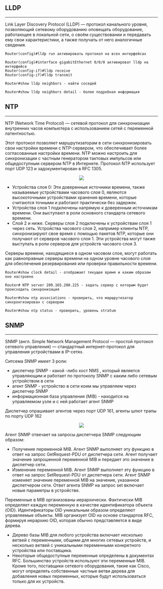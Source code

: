 ## LLDP
_ _ _

Link Layer Discovery Protocol (LLDP) — протокол канального уровня, позволяющий сетевому оборудованию оповещать оборудование, работающее в локальной сети, о своём существовании и передавать ему свои характеристики, а также получать от него аналогичные сведения.
```
Router(config)#lldp run активировать протокол на всех интерфейсах
```
```
Router(config)#interface gigabitEthernet 0/0/0 активироват lldp на интерфейсе
Router(config-if)#lldp receive 
Router(config-if)#lldp transmit 
```
```
Router#show lldp neighbors - найти соседей
```
```
Router#show lldp neighbors detail - более подробная информация
```
## NTP
_ _ _
NTP (Network Time Protocol) — сетевой протокол для синхронизации внутренних часов компьютера с использованием сетей с переменной латентностью.
  
Этот протокол позволяет маршрутизаторам в сети синхронизировать свои настройки времени с NTP-сервером, что обеспечивает более согласованные настройки времени. NTP можно настроить для синхронизации с частным генератором тактовых импульсов или общедоступным сервером NTP в Интернете. Протокол NTP использует порт UDP 123 и задокументирован в RFC 1305.
  
<p align="center">
<image src="https://github.com/LLlMEJIb87/OTUS-learning/blob/master/21.%20LLDP%2CNTP%2CSNMP/NTP.PNG">
</p>
  
- Устройства слоя 0: Эти доверенные источники времени, также называемые
устройствами часового слоя 0, являются высокоточными устройствами хранения
времени, которые считаются точными и работают практически без задержек.
- Устройства слоя 1 подключены напрямую к доверенным источникам времени.
Они выступают в роли основного стандарта сетевого времени.
- Слой 2 и ниже. Серверы слоя 2 подключены к устройствам слоя 1 через сеть.
Устройства часового слоя 2, например клиенты NTP, синхронизируют свое время
с помощью пакетов NTP, которые они получают от серверов часового слоя 1.
Эти устройства могут также выступать в роли серверов для устройств часового
слоя 3.
  

Серверы времени, находящиеся в одном часовом слое, могут работать как
равноправные серверы времени на одном уровне часового слоя для обеспечения
резервирования или проверки правильности времени.
  
```
Router#show clock detail - отображает текущее время и каким образом оно настроено
```
```
Router# NTP server 209.165.200.225 - задать сервер с которым будет происходить синхронизация
```
```
Router#show ntp associations - проверить, что маршрутизатор синхронгизирован с сервером
```
```
Router#show ntp status - проверить, уровень stratum
```

## SNMP
_ _ _
SNMP (англ. Simple Network Management Protocol — простой протокол сетевого управления) — стандартный интернет-протокол для управления устройствами в IP-сетях.
  
Ситсема SNMP имеет 3 роли:
- диспетчер SNMP  - какой -либо хост NMS , который является управляющим и работает по протоколу SNMP  с каким либо сетевым устройством в сети
- агент SNMP - устройство в сети коим мы управляем через диспетчер SNMP
- информационная база управления (MIB) - находится на управляемом узле и с ней работает агент SNMP
  
Диспетчер опрашивает агентов через порт UDP 161, агенты шлют трапы по порту UDP 162
  
<p align="center">
<image src="https://github.com/LLlMEJIb87/OTUS-learning/blob/master/21.%20LLDP%2CNTP%2CSNMP/SNMP_1.PNG">
</p>
  
Агент SNMP отвечает на запросы диспетчера SNMP следующим образом:
- Получение переменной MIB. Агент SNMP выполняет эту функцию в ответ на запрос
GetRequest-PDU от диспетчера сети. Агент получает значение запрошенной
переменной MIB и передает это значение в диспетчер сети.
- Изменение переменной MIB. Агент SNMP выполняет эту функцию в ответ на запрос
SetRequest-PDU от диспетчера сети. Агент SNMP изменяет значение переменной MIB
на значение, указанное диспетчером сети. Ответ агента SNMP на запрос set включает
новые параметры в устройстве.
  

Переменные в MIB организованы иерархически. Фактически MIB определяет каждую
переменную в качестве идентификатора объекта (OID). Идентификаторы OID
уникальным образом определяют управляемые объекты. MIB организует OID на
основе стандартов RFC, формируя иерархию OID, которая обычно представляется в
виде дерева.
- Дерево базы MIB для любого устройства включает несколько ветвей с
переменными, общими для многих сетевых устройств, и несколько ветвей с
уникальными переменными конкретного устройства или поставщика.
- Некоторые общедоступные переменные определены в документах RFC.
Большинство устройств используют эти переменные MIB. Кроме того,
поставщики сетевого оборудования, такие как Cisco, могут определять
собственные частные ветви дерева для добавления новых переменных, которые
будут использоваться только для их устройств.